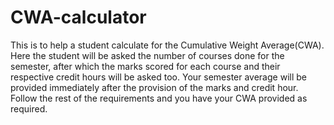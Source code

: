 # CWA-calculator
This is to  help a student calculate for the Cumulative Weight Average(CWA). 
Here the student will be asked the number of courses done for the semester, after which the marks scored for each course and their respective credit hours will be asked too.
Your semester average will be provided immediately after the provision of the marks and credit hour.
Follow the rest of the requirements and you have your CWA provided as required.
